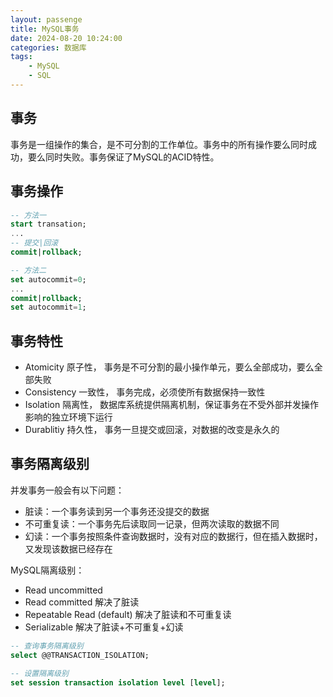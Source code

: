 ```yaml
---
layout: passenge
title: MySQL事务
date: 2024-08-20 10:24:00
categories: 数据库
tags: 
    - MySQL
    - SQL
---
```


## 事务

事务是一组操作的集合，是不可分割的工作单位。事务中的所有操作要么同时成功，要么同时失败。事务保证了MySQL的ACID特性。

## 事务操作

```sql
-- 方法一
start transation;
...
-- 提交|回滚
commit|rollback;

-- 方法二
set autocommit=0;
...
commit|rollback;
set autocommit=1;
```

## 事务特性

- Atomicity 原子性， 事务是不可分割的最小操作单元，要么全部成功，要么全部失败
- Consistency 一致性， 事务完成，必须使所有数据保持一致性
- Isolation 隔离性， 数据库系统提供隔离机制，保证事务在不受外部并发操作影响的独立环境下运行
- Durablitiy 持久性， 事务一旦提交或回滚，对数据的改变是永久的

## 事务隔离级别

并发事务一般会有以下问题：

- 脏读：一个事务读到另一个事务还没提交的数据
- 不可重复读：一个事务先后读取同一记录，但两次读取的数据不同
- 幻读：一个事务按照条件查询数据时，没有对应的数据行，但在插入数据时，又发现该数据已经存在

MySQL隔离级别：

- Read uncommitted
- Read committed 解决了脏读
- Repeatable Read (default) 解决了脏读和不可重复读
- Serializable 解决了脏读+不可重复+幻读

```sql
-- 查询事务隔离级别
select @@TRANSACTION_ISOLATION;

-- 设置隔离级别
set session transaction isolation level [level];
```

